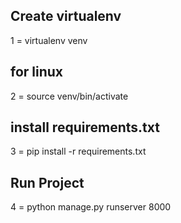 ## Create virtualenv
1 = virtualenv venv
## for linux
2 = source venv/bin/activate 
## install requirements.txt  
3 = pip install -r requirements.txt
## Run Project
4 = python manage.py runserver 8000 
